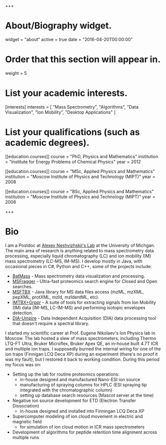 +++
# About/Biography widget.
widget = "about"
active = true
date = "2016-04-20T00:00:00"

# Order that this section will appear in.
weight = 5

# List your academic interests.
[interests]
  interests = [
    "Mass Spectrometry",
    "Algorithms",
    "Data Visualization",
    "Ion Mobility",
    "Desktop Applications"
  ]

# List your qualifications (such as academic degrees).
[[education.courses]]
  course = "PhD, Physics and Mathematics"
  institution = "Institute for Energy Problems of Chemical Physics"
  year = 2012

[[education.courses]]
  course = "MSc, Applied Physics and Mathematics"
  institution = "Moscow Institute of Physics and Technology (MIPT)"
  year = 2008

[[education.courses]]
  course = "BSc, Applied Physics and Mathematics"
  institution = "Moscow Institute of Physics and Technology (MIPT)"
  year = 2006

+++

# Bio

I am a Postdoc at [Alexey Neshvizhskii's Lab](http://nesvilab.org) at the University of Michgan. The main area of research is anything related to mass spectrometry data processing, especially liquid chromatography (LC) and ion mobility (IM) mass spectrometry (LC-MS, IM-MS). I develop mostly in Java, with occasional pieces in C#, Python and C++, some of the projects include:  

- [BatMass](http://batmass.org) - Mass spectrometry data visualization and processing.
- [MSFragger](https://github.com/chhh/msfragger-gui) - Ultra-fast proteomics search engine for Closed and Open searches.
- [MSFTBX](https://github.com/chhh/msftbx) - Java library for MS data files access (mzML, mzXML, pepXML, protXML, mzId, mzIdentML, etc).
- [IMTBX+Grppr](https://chhh.github.io/IMTBX) - A suite of tools for extracting signals from Ion Mobility (IM) data (IM-MS, LC-IM-MS) and performing isotopic envelopes detection.
- [DIA-Umpire](http://diaumpire.sourceforge.net/) - Data Independent Acquisition (DIA) data processing tool that doesn't require a spectral library.

I started my scientific career at Prof. Eugene Nikolaev's Ion Physics lab in Moscow. The lab hosted a slew of mass spectrometers, including Thermo LTQ-FT Ultra, Bruker Microflex, Bruker Apex QE, an in-house built 4.7T ICR and multiple ion traps. I supposedly burned the internal wiring for one of the ion traps (Finnigan LCQ Deca XP) during an experiment (there's no proof it was my fault), but I restored it back to working condition. During this period my focus was on:  

- Setting up the lab for routine proteomics operations:
  - in-house designed and manufactured Nano-ESI ion source
  - manufacturing of spraying columns for HPLC (ESI spraying tip integrated with the chromatographic column)
  - setting up database search resources (Mascot server at the time)
- Negative ion source development for ETD (Electron Transfer Dissociation)
  - in-house designed and installed into Finningan LCQ Deca XP
- Supercomputer modeling of ion cloud movement in electric and magnetic field
  - for simulation of ion cloud motion in ICR mass spectrometers
- Development of algorithms for peptide retention time alignment across multiple runs
